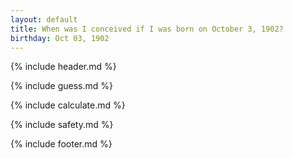 ```yaml
---
layout: default
title: When was I conceived if I was born on October 3, 1902?
birthday: Oct 03, 1902
---
```


{% include header.md %}

{% include guess.md %}

{% include calculate.md %}

{% include safety.md %}

{% include footer.md %}



